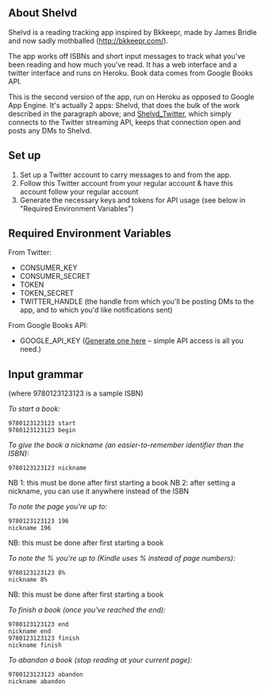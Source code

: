 About Shelvd
------------

Shelvd is a reading tracking app inspired by Bkkeepr, made by James Bridle and now sadly mothballed (http://bkkeepr.com/).

The app works off ISBNs and short input messages to track what you've been reading and how much you've read. It has a web interface and a twitter interface and runs on Heroku. Book data comes from Google Books API.

This is the second version of the app, run on Heroku as opposed to Google App Engine. It's actually 2 apps: Shelvd, that does the bulk of the work described in the paragraph above; and [Shelvd_Twitter](https://github.com/lovedaybrooke/shelvd_twitter), which simply connects to the Twitter streaming API, keeps that connection open and posts any DMs to Shelvd.

Set up
------

1. Set up a Twitter account to carry messages to and from the app.
2. Follow this Twitter account from your regular account & have this account follow your regular account
3. Generate the necessary keys and tokens for API usage (see below in "Required Environment Variables")

Required Environment Variables
------------------------------
From Twitter:

* CONSUMER_KEY
* CONSUMER_SECRET
* TOKEN
* TOKEN_SECRET
* TWITTER_HANDLE (the handle from which you'll be posting DMs to the app, and to which you'd like notifications sent)

From Google Books API:
* GOOGLE_API_KEY ([Generate one here](https://code.google.com/apis/console/#project:277472777692:access) – simple API access is all you need.)

Input grammar
-------------

(where 9780123123123 is a sample ISBN)

_To start a book:_

    9780123123123 start
    9780123123123 begin

_To give the book a nickname (an easier-to-remember identifier than the ISBN):_

    9780123123123 nickname

NB 1: this must be done after first starting a book
NB 2: after setting a nickname, you can use it anywhere instead of the ISBN

_To note the page you're up to:_

    9780123123123 196
    nickname 196

NB: this must be done after first starting a book

_To note the % you're up to (Kindle uses % instead of page numbers):_

    9780123123123 8%
    nickname 8%

NB: this must be done after first starting a book

_To finish a book (once you've reached the end):_

	9780123123123 end
	nickname end
	9780123123123 finish
	nickname finish

_To abandon a book (stop reading at your current page):_

	9780123123123 abandon
	nickname abandon
